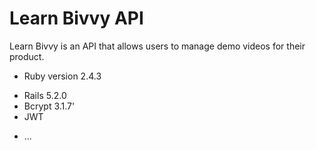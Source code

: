 # Learn Bivvy API

Learn Bivvy is an API that allows users to manage demo videos for their product.

* Ruby version 2.4.3
- Rails 5.2.0
- Bcrypt 3.1.7'
- JWT

* ...
